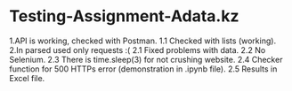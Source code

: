 # Testing-Assignment-Adata.kz

1.API is working, checked with Postman.
1.1 Checked with lists (working).
2.In parsed used only requests :(
2.1 Fixed problems with data.
2.2 No Selenium.
2.3 There is time.sleep(3) for not crushing website.
2.4 Checker function for 500 HTTPs error (demonstration in .ipynb file).
2.5 Results in Excel file.
